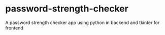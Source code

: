 # password-strength-checker
A password strength checker app using python in backend and tkinter for frontend

